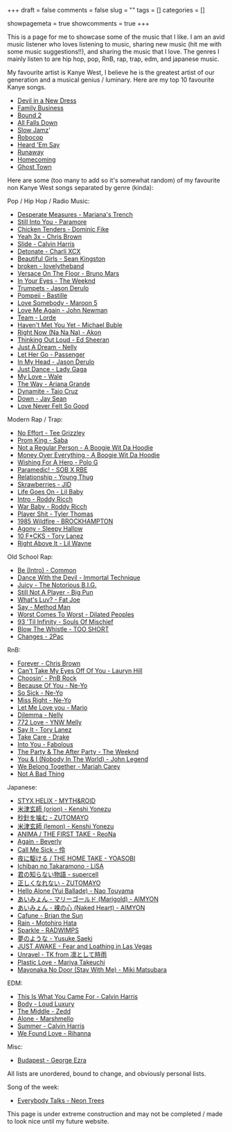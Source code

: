 +++ 
draft = false 
comments = false 
slug = "" 
tags = []
categories = []

showpagemeta = true
showcomments = true
+++

This is a page for me to showcase some of the music that I like. I am an avid music listener who loves listening to music, sharing new music (hit me with some music suggestions!!), and sharing the music that I love. The genres I mainly listen to are hip hop, pop, RnB, rap, trap, edm, and japanese music.

My favourite artist is Kanye West, I believe he is the greatest artist of our generation and a musical genius / luminary. Here are my top 10 favourite Kanye songs.

*   [Devil in a New Dress](https://www.youtube.com/watch?v=sk3rpYkiHe8)
*   [Family Business](https://www.youtube.com/watch?v=JwAjANmjajc)
*   [Bound 2](https://www.youtube.com/watch?v=BBAtAM7vtgc)
*   [All Falls Down](https://www.youtube.com/watch?v=8kyWDhB_QeI)
*   [Slow Jamz](https://www.youtube.com/watch?v=raWSH1KrgFI)'
*   [Robocop](https://www.youtube.com/watch?v=kVl__NgDAdw)
*   [Heard 'Em Say](https://www.youtube.com/watch?v=elVF7oG0pQs)
*   [Runaway](https://www.youtube.com/watch?v=VhEoCOWUtcU)
*   [Homecoming](https://www.youtube.com/watch?v=LQ488QrqGE4)
*   [Ghost Town](https://www.youtube.com/watch?v=qAsHVwl-MU4)  

Here are some (too many to add so it's somewhat random) of my favourite non Kanye West songs separated by genre (kinda):

Pop / Hip Hop / Radio Music:

*   [Desperate Measures - Mariana's Trench](https://www.youtube.com/watch?v=x_QMyMlQiQo)
*   [Still Into You - Paramore](https://www.youtube.com/watch?v=B7Ei5JkZpTE)
*   [Chicken Tenders - Dominic Fike](https://www.youtube.com/watch?v=ELS3sv5g8_k)
*   [Yeah 3x - Chris Brown](https://www.youtube.com/watch?v=3mC2ixOAivA)
*   [Slide - Calvin Harris](https://www.youtube.com/watch?v=8Ee4QjCEHHc)
*   [Detonate - Charli XCX](https://www.youtube.com/watch?v=f-NS9hnmWN4)
*   [Beautiful Girls - Sean Kingston](https://www.youtube.com/watch?v=MrTz5xjmso4)
*   [broken - lovelytheband](https://www.youtube.com/watch?v=_yX_z1j6yzs)
*   [Versace On The Floor - Bruno Mars](https://www.youtube.com/watch?v=L9GR5l1uGrY)
*   [In Your Eyes - The Weeknd](https://www.youtube.com/watch?v=E3QiD99jPAg)
*   [Trumpets - Jason Derulo](https://www.youtube.com/watch?v=SnZ-YUpEWOY)
*   [Pompeii - Bastille](https://www.youtube.com/watch?v=m326LNIRB3k)
*   [Love Somebody - Maroon 5](https://www.youtube.com/watch?v=Y_CNyI1ABmk)
*   [Love Me Again - John Newman](https://www.youtube.com/watch?v=CfihYWRWRTQ)
*   [Team - Lorde](https://www.youtube.com/watch?v=biUnzjsuehA)
*   [Haven't Met You Yet - Michael Buble](https://www.youtube.com/watch?v=oBpvsSeBh54)
*   [Right Now (Na Na Na) - Akon](https://www.youtube.com/watch?v=XB-jrLnb8J4)
*   [Thinking Out Loud - Ed Sheeran](https://www.youtube.com/watch?v=hTbeVXuWyaU)
*   [Just A Dream - Nelly](https://www.youtube.com/watch?v=N6O2ncUKvlg)
*   [Let Her Go - Passenger](https://www.youtube.com/watch?v=RBumgq5yVrA)
*   [In My Head - Jason Derulo](https://www.youtube.com/watch?v=BOYOW1s97mE)
*   [Just Dance - Lady Gaga](https://www.youtube.com/watch?v=mu3gWaOON1w)
*   [My Love - Wale](https://www.youtube.com/watch?v=PPLQKpvTba8)
*   [The Way - Ariana Grande](https://www.youtube.com/watch?v=_sV0S8qWSy0)
*   [Dynamite - Taio Cruz](https://www.youtube.com/watch?v=kJNyjdpT1vo)
*   [Down - Jay Sean](https://www.youtube.com/watch?v=ehZECQUvMhE)
*   [Love Never Felt So Good](https://www.youtube.com/watch?v=Y8ygKnBtKAk)

Modern Rap / Trap:

*   [No Effort - Tee Grizzley](https://www.youtube.com/watch?v=wMbvF_ZKJFo)
*   [Prom King - Saba](https://www.youtube.com/watch?v=_6ZsSWlcEDo)
*   [Not a Regular Person - A Boogie Wit Da Hoodie](https://www.youtube.com/watch?v=dqtBHdFePhs)
*   [Money Over Everything - A Boogie Wit Da Hoodie](https://www.youtube.com/watch?v=AebWc48zOxg)
*   [Wishing For A Hero - Polo G](https://www.youtube.com/watch?v=14AYq_rBJUg)
*   [Paramedic! - SOB X RBE](https://www.youtube.com/watch?v=XT_mpy00ZiA)
*   [Relationship - Young Thug](https://www.youtube.com/watch?v=_DIAUbQH9Ao)
*   [Skrawberries - JID](https://www.youtube.com/watch?v=NH1wkRWdqSk)
*   [Life Goes On - Lil Baby](https://www.youtube.com/watch?v=o-uWRhi2ngE)
*   [Intro - Roddy Ricch](https://www.youtube.com/watch?v=bnfvsJT2WV0)
*   [War Baby - Roddy Ricch](https://www.youtube.com/watch?v=YK9UDVBqIBs)
*   [Player Shit - Tyler Thomas](https://www.youtube.com/watch?v=hAhVjRBtxh4)
*   [1985 Wildfire - BROCKHAMPTON](https://www.youtube.com/watch?v=dwk0juwZJk8)
*   [Agony - Sleepy Hallow](https://www.youtube.com/watch?v=fXxlUBbnAbI)
*   [10 F*CKS - Tory Lanez](https://www.youtube.com/watch?v=yh8ATN21SSo)
*   [Right Above It - Lil Wayne](https://www.youtube.com/watch?v=fPqCAo799Ac)


Old School Rap:

*   [Be (Intro) - Common](https://www.youtube.com/watch?v=hJwAkpfcEj4)
*   [Dance With the Devil - Immortal Technique](https://www.youtube.com/watch?v=k8yKTuvRmPE)
*   [Juicy - The Notorious B.I.G.](https://www.youtube.com/watch?v=7Y8VPQcPHhY)
*   [Still Not A Player - Big Pun](https://www.youtube.com/watch?v=BH10tiCbEB4)
*   [What's Luv? - Fat Joe](https://www.youtube.com/watch?v=S6GVu0W_--I)
*   [Say - Method Man](https://www.youtube.com/watch?v=Ol8FEugOMoc)
*   [Worst Comes To Worst - Dilated Peoples](https://www.youtube.com/watch?v=sevZEOUXpw4)
*   [93 'Til Infinity - Souls Of Mischief](https://www.youtube.com/watch?v=fXJc2NYwHjw)
*   [Blow The Whistle - TOO SHORT](https://www.youtube.com/watch?v=CBJtzEKetBM)
*   [Changes - 2Pac](https://www.youtube.com/watch?v=eXvBjCO19QY)

RnB:

*   [Forever - Chris Brown](https://www.youtube.com/watch?v=5sMKX22BHeE)
*   [Can't Take My Eyes Off Of You - Lauryn Hill](https://www.youtube.com/watch?v=wVzvXW9bo5U)
*   [Choosin' - PnB Rock](https://www.youtube.com/watch?v=Fr5B4nkLTQc)
*   [Because Of You - Ne-Yo](https://www.youtube.com/watch?v=atz_aZA3rf0)
*   [So Sick - Ne-Yo](https://www.youtube.com/watch?v=mqvvaOQWsBM)
*   [Miss Right - Ne-Yo](https://www.youtube.com/watch?v=W3INgGDP44E)
*   [Let Me Love you - Mario](https://www.youtube.com/watch?v=H64QG4UsrGI)
*   [Dilemma - Nelly](https://www.youtube.com/watch?v=WwJm5hnWv6E)
*   [772 Love - YNW Melly](https://www.youtube.com/watch?v=MCwlA7lsv8I)
*   [Say It - Tory Lanez](https://www.youtube.com/watch?v=MJZ-HAJDONw)
*   [Take Care - Drake](https://www.youtube.com/watch?v=LQ1cE0rt0cY)
*   [Into You - Fabolous](https://www.youtube.com/watch?v=NHPpA73JkuQ)
*   [The Party & The After Party - The Weeknd](https://www.youtube.com/watch?v=BgbkezO-lWY)
*   [You & I (Nobody In The World) - John Legend](https://www.youtube.com/watch?v=J5TMPEfH2eg)
*   [We Belong Together - Mariah Carey](https://www.youtube.com/watch?v=0habxsuXW4g)
*   [Not A Bad Thing](https://www.youtube.com/watch?v=Y8ygKnBtKAk)

Japanese:

*   [STYX HELIX - MYTH&ROID](https://www.youtube.com/watch?v=tIhL2KHVdgE)
*   [米津玄師 (orion) - Kenshi Yonezu](https://www.youtube.com/watch?v=lzAyrgSqeeE)
*   [秒針を噛む - ZUTOMAYO](https://www.youtube.com/watch?v=GJI4Gv7NbmE&list=RDEMWXVIjg8ng0Vne5Slky9CPQ&index=4)
*   [米津玄師 (lemon) - Kenshi Yonezu](https://www.youtube.com/watch?v=SX_ViT4Ra7k)
*   [ANIMA / THE FIRST TAKE - ReoNa](https://www.youtube.com/watch?v=r-4XumkB2Yg)
*   [Again - Beverly](https://www.youtube.com/watch?v=-T1m089pABo)
*   [Call Me Sick - 伶](https://www.youtube.com/watch?v=vIWCu2WQuK0)
*   [夜に駆ける / THE HOME TAKE - YOASOBI](https://www.youtube.com/watch?v=j1hft9Wjq9U)
*   [Ichiban no Takaramono - LiSA](https://www.youtube.com/watch?v=tm7Xf9818FM)
*   [君の知らない物語 - supercell](https://www.youtube.com/watch?v=EDE514XIJfU)
*   [正しくなれない - ZUTOMAYO](https://www.youtube.com/watch?v=HGKGPlhE2Wg)
*   [Hello Alone (Yui Ballade) - Nao Touyama](https://www.youtube.com/watch?v=n5jKH10NStw)
*   [あいみょん - マリーゴールド (Marigold) - AIMYON](https://www.youtube.com/watch?v=0xSiBpUdW4E)
*   [あいみょん - 裸の心 (Naked Heart) - AIMYON](https://www.youtube.com/watch?v=yOAwvRmVIyo)
*   [Cafune - Brian the Sun](https://www.youtube.com/watch?v=mrGuvyRcI5c)
*   [Rain - Motohiro Hata](https://www.youtube.com/watch?v=cpwaQLlaNDs)
*   [Sparkle - RADWIMPS](https://www.youtube.com/watch?v=K_7To_y9IAM)
*   [夢のような - Yusuke Saeki](https://www.youtube.com/watch?v=LSvzOYlw-tQ)
*   [JUST AWAKE - Fear and Loathing in Las Vegas](https://www.youtube.com/watch?v=DU5unyrT0YY)
*   [Unravel - TK from 凛として時雨](https://www.youtube.com/watch?v=Fve_lHIPa-I)
*   [Plastic Love - Mariya Takeuchi](https://www.youtube.com/watch?v=9Gj47G2e1Jc)
*   [Mayonaka No Door (Stay With Me) - Miki Matsubara](https://www.youtube.com/watch?v=36uDReSdFDU)

EDM:

*   [This Is What You Came For - Calvin Harris](https://www.youtube.com/watch?v=kOkQ4T5WO9E)
*   [Body - Loud Luxury](https://www.youtube.com/watch?v=IetIg7y5k3A)
*   [The Middle - Zedd](https://www.youtube.com/watch?v=xQzS3JnZQZM)
*   [Alone - Marshmello](https://www.youtube.com/watch?v=nR5l-1lmkkI)
*   [Summer - Calvin Harris](https://www.youtube.com/watch?v=McEoTIqoRKk)
*   [We Found Love - Rihanna](https://www.youtube.com/watch?v=NsvzFqrsnfA)

Misc: 

*   [Budapest - George Ezra](https://www.youtube.com/watch?v=VHrLPs3_1Fs)

All lists are unordered, bound to change, and obviously personal lists.

Song of the week:

*   [Everybody Talks - Neon Trees](https://www.youtube.com/watch?v=X5G9tIe84lE)

This page is under extreme construction and may not be completed / made to look nice until my future website. 